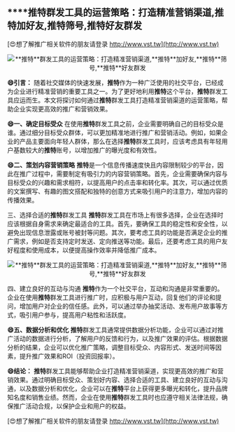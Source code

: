 ## ****推特**群发工具的运营策略：打造精准营销渠道,**推特**加好友,**推特**筛号,**推特**好友群发**

[😍想了解推广相关软件的朋友请登录 http://www.vst.tw](http://www.vst.tw)

 <center><img src="https://vst.tw/MP4/tuiguang/png/3.png" alt="**推特**群发工具的运营策略：打造精准营销渠道,**推特**加好友,**推特**筛号,**推特**好友群发"></center>

**😄引言：**
随着社交媒体的快速发展，**推特**作为一种广泛使用的社交平台，已经成为企业进行精准营销的重要工具之一。为了更好地利用**推特**这个平台，**推特**群发工具应运而生。本文将探讨如何通过**推特**群发工具打造精准营销渠道的运营策略，帮助企业实现更高效的推广和营销效果。

**😄一、确定目标受众**
在使用**推特**群发工具之前，企业需要明确自己的目标受众是谁。通过细分目标受众群体，可以更加精准地进行推广和营销活动。例如，如果企业的产品主要面向年轻人群体，那么在选择**推特**群发工具时，应该考虑具有年轻用户基数较大的**推特**账号，以增加推广的曝光度和有效性。

**😄二、策划内容营销策略**
**推特**是一个信息传播速度快且内容限制较少的平台，因此在推广过程中，需要制定有吸引力的内容营销策略。首先，企业需要确保内容与目标受众的兴趣和需求相符，以提高用户的点击率和转化率。其次，可以通过优质的文案撰写、有趣的图文搭配和独特的创意方式来吸引用户的注意力，增加内容的传播效果。

三、选择合适的**推特**群发工具
**推特**群发工具在市场上有很多选择，企业在选择时应该根据自身需求来确定最适合的工具。首先，要确保工具的稳定性和安全性，以避免出现信息泄露或账号被封等问题。其次，要考虑工具的功能是否满足企业的推广需求，例如是否支持定时发送、定向推送等功能。最后，还要考虑工具的用户友好程度和使用成本，以便提高操作效率并降低推广成本。

 <center><img src="https://vst.tw/MP4/tuiguang/png/7.png" alt="**推特**群发工具的运营策略：打造精准营销渠道,**推特**加好友,**推特**筛号,**推特**好友群发"></center>

四、建立良好的互动与沟通
**推特**作为一个社交平台，互动和沟通是非常重要的。企业在使用**推特**群发工具进行推广时，应积极与用户互动，回复他们的评论和提问，增加用户对企业的信任感。此外，可以通过举办抽奖活动、发布用户故事等方式，吸引用户参与，提高用户粘性和活跃度。

**😄五、数据分析和优化**
**推特**群发工具通常提供数据分析功能，企业可以通过对推广活动的数据进行分析，了解用户的反馈和行为，以及推广效果的评估。根据数据分析的结果，企业可以优化推广策略，调整目标受众、内容形式、发送时间等因素，提升推广效果和ROI（投资回报率）。

**😄结论：**
**推特**群发工具能够帮助企业打造精准营销渠道，实现更高效的推广和营销效果。通过明确目标受众、策划好内容、选择合适的工具、建立良好的互动与沟通，以及数据分析和优化，企业可以在**推特**平台上获得更多曝光和转化，提升品牌知名度和销售业绩。然而，企业在使用**推特**群发工具时也应遵守相关法律法规，确保推广活动合规，以保护企业和用户的权益。

[😍想了解推广相关软件的朋友请登录 http://www.vst.tw](http://www.vst.tw)




